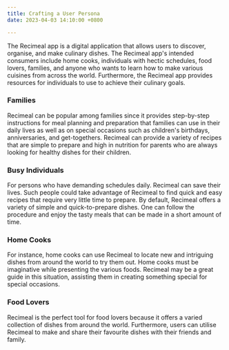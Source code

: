 ```yaml
---
title: Crafting a User Persona
date: 2023-04-03 14:10:00 +0800

---
```




The Recimeal app is a digital application that allows users to discover, organise, and make culinary dishes. The Recimeal app's intended consumers include home cooks, individuals with hectic schedules, food lovers, families, and anyone who wants to learn how to make various cuisines from across the world. Furthermore, the Recimeal app provides resources for individuals to use to achieve their culinary goals.

### Families

Recimeal can be popular among families since it provides step-by-step instructions for meal planning and preparation that families can use in their daily lives as well as on special occasions such as children's birthdays, anniversaries, and get-togethers. Recimeal can provide a variety of recipes that are simple to prepare and high in nutrition for parents who are always looking for healthy dishes for their children.

### Busy Individuals

For persons who have demanding schedules daily. Recimeal can save their lives. Such people could take advantage of Recimeal to find quick and easy recipes that require very little time to prepare. By default, Recimeal offers a variety of simple and quick-to-prepare dishes. One can follow the procedure and enjoy the tasty meals that can be made in a short amount of time.

### Home Cooks

For instance, home cooks can use Recimeal to locate new and intriguing dishes from around the world to try them out. Home cooks must be imaginative while presenting the various foods. Recimeal may be a great guide in this situation, assisting them in creating something special for special occasions.

### Food Lovers

Recimeal is the perfect tool for food lovers because it offers a varied collection of dishes from around the world. Furthermore, users can utilise Recimeal to make and share their favourite dishes with their friends and family.



